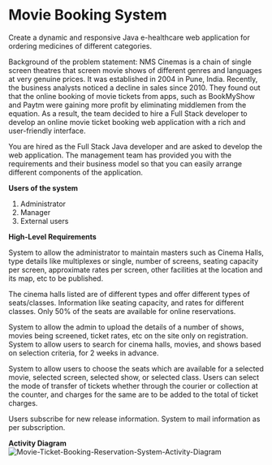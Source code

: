 # Movie Booking System
Create a dynamic and responsive Java e-healthcare web application for ordering medicines of different categories.

Background of the problem statement: NMS Cinemas is a chain of single screen theatres that screen movie shows of different genres and languages at very genuine prices. It was established in 2004 in Pune, India. Recently, the business analysts noticed a decline in sales since 2010. They found out that the online booking of movie tickets from apps, such as BookMyShow and Paytm were gaining more profit by eliminating middlemen from the equation. As a result, the team decided to hire a Full Stack developer to develop an online movie ticket booking web application with a rich and user-friendly interface.

You are hired as the Full Stack Java developer and are asked to develop the web application. The management team has provided you with the requirements and their business model so that you can easily arrange different components of the application.

**Users of the system**
1. Administrator
2. Manager
3. External users

**High-Level Requirements**

System to allow the administrator to maintain masters such as Cinema Halls, type details like multiplexes or single, number of screens, seating capacity per screen, approximate rates per screen, other facilities at the location and its map, etc to be published.

The cinema halls listed are of different types and offer different types of seats/classes. Information like seating capacity, and rates for different classes. Only 50% of the seats are available for online reservations.

System to allow the admin to upload the details of a number of shows, movies being screened, ticket rates, etc on the site only on registration.
System to allow users to search for cinema halls, movies, and shows based on selection criteria, for 2 weeks in advance.

System to allow users to choose the seats which are available for a selected movie, selected screen, selected show, or selected class. Users can select the mode of transfer of tickets whether through the courier or collection at the counter, and charges for the same are to be added to the total of ticket charges.

Users subscribe for new release information. System to mail information as per subscription.

**Activity Diagram**
![Movie-Ticket-Booking-Reservation-System-Activity-Diagram](https://github.com/sourabhgavsane/MovieBookingSystem/assets/48026452/b404dd60-7709-411c-a17d-3ae75b223f4b)


 
